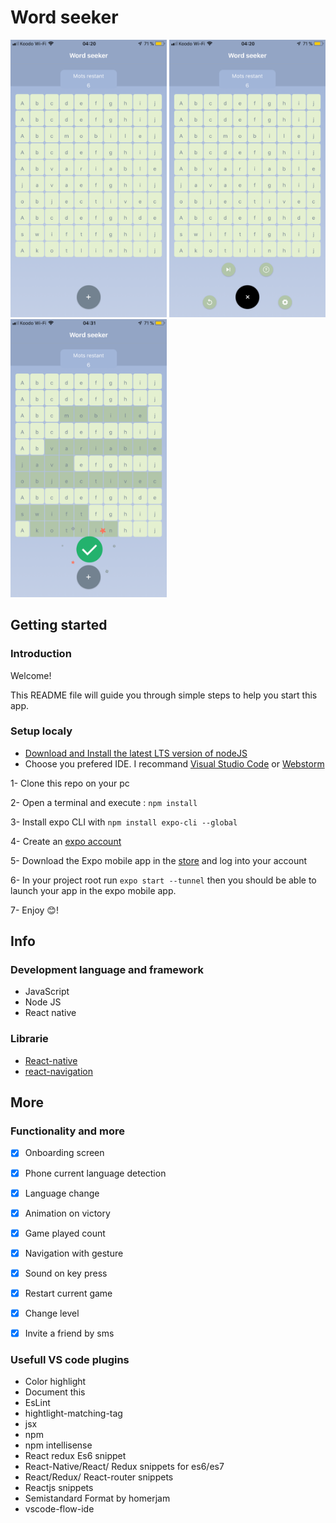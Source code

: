 # Word seeker

<p float="left">
  <img src="https://github.com/jguipi/word_seeker/blob/master/exemples/exemple_1.png" width="250" />
  <img src="https://github.com/jguipi/word_seeker/blob/master/exemples/exemple_2.png" width="250" /> 
  <img src="https://github.com/jguipi/word_seeker/blob/master/exemples/exemple_3.png" width="250" />
</p>

## Getting started

### Introduction 

Welcome!

This README file will guide you through simple steps to help you start this app. 

### Setup localy
- [Download and Install the latest LTS version of nodeJS](https://nodejs.org/en/)
- Choose you prefered IDE. I recommand [Visual Studio Code](httpswww.jetbrains.comstudent) or [Webstorm](https://www.jetbrains.com/webstorm/)

 1- Clone this repo on your pc
 
 2- Open a terminal and execute : `npm install`
 
 3- Install expo CLI with `npm install expo-cli --global`
 
 4- Create an [expo account](https://expo.io/signup)
 
 5- Download the Expo mobile app in the [store](https://itunes.apple.com/us/app/expo-client/id982107779?mt=8) and log into your account
 
 6- In your project root run `expo start --tunnel` then you should be able to launch your app in the expo mobile app.
 
 7- Enjoy 😊!
 
## Info 

### Development language and framework
- JavaScript 
- Node JS
- React native

### Librarie

- [React-native](https://facebook.github.io/react-native/)
- [react-navigation](https://github.com/react-navigation/react-navigation#readme)

## More 

### Functionality and more

- [x] Onboarding screen
- [x] Phone current language detection
- [x] Language change
- [x] Animation on victory
- [x] Game played count
- [x] Navigation with gesture
- [x] Sound on key press
- [x] Restart current game 
- [x] Change level
- [x] Invite a friend by sms



### Usefull VS code plugins
- Color highlight
- Document this
- EsLint
- hightlight-matching-tag
- jsx
- npm
- npm intellisense
- React redux Es6 snippet
- React-Native/React/ Redux snippets for es6/es7
- React/Redux/ React-router snippets
- Reactjs snippets
- Semistandard Format by homerjam
- vscode-flow-ide
